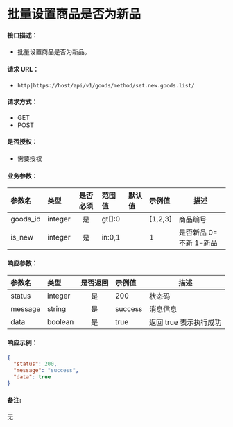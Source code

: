 # 批量设置商品是否为新品

#### 接口描述：
- 批量设置商品是否为新品。

#### 请求 URL：
- `http|https://host/api/v1/goods/method/set.new.goods.list/`

#### 请求方式：
- GET
- POST

#### 是否授权：
- 需要授权

#### 业务参数：
|参数名|类型|是否必须|范围值|默认值|示例值|描述|
|:----|:---|:---:|:-----|:-----|:-----|-----|
|goods_id |integer |是 |gt[]:0 | |[1,2,3] |商品编号 |
|is_new |integer |是 |in:0,1 | |1 |是否新品 0=不新 1=新品 |

#### 响应参数：
|参数名|类型|是否返回|示例值|描述|
|:-----|:-----|:---:|:-----|-----|
|status |integer |是 |200 |状态码 |
|message |string |是 |success |消息信息 |
|data |boolean |是 |true |返回 true 表示执行成功 |

#### 响应示例：
```json
{
  "status": 200,
  "message": "success",
  "data": true
}
```

#### 备注:
无